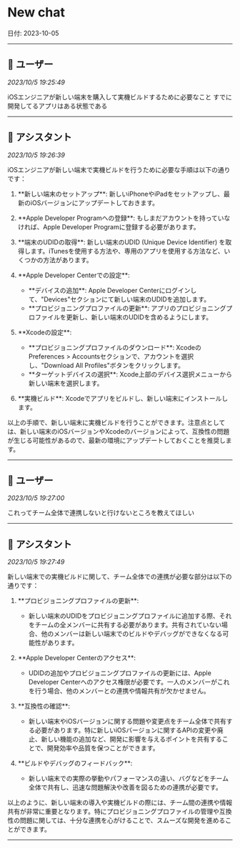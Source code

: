 # New chat

日付: 2023-10-05

---

## 👤 ユーザー
*2023/10/5 19:25:49*

iOSエンジニアが新しい端末を購入して実機ビルドするために必要なこと
すでに開発してるアプリはある状態である

---

## 🤖 アシスタント
*2023/10/5 19:26:39*

iOSエンジニアが新しい端末で実機ビルドを行うために必要な手順は以下の通りです：

1. \*\*新しい端末のセットアップ\*\*: 新しいiPhoneやiPadをセットアップし、最新のiOSバージョンにアップデートしておきます。

2. \*\*Apple Developer Programへの登録\*\*: もしまだアカウントを持っていなければ、Apple Developer Programに登録する必要があります。

3. \*\*端末のUDIDの取得\*\*: 新しい端末のUDID (Unique Device Identifier) を取得します。iTunesを使用する方法や、専用のアプリを使用する方法など、いくつかの方法があります。

4. \*\*Apple Developer Centerでの設定\*\*:
   - \*\*デバイスの追加\*\*: Apple Developer Centerにログインして、"Devices"セクションにて新しい端末のUDIDを追加します。
   - \*\*プロビジョニングプロファイルの更新\*\*: アプリのプロビジョニングプロファイルを更新し、新しい端末のUDIDを含めるようにします。

5. \*\*Xcodeの設定\*\*: 
   - \*\*プロビジョニングプロファイルのダウンロード\*\*: XcodeのPreferences &gt; Accountsセクションで、アカウントを選択し、"Download All Profiles"ボタンをクリックします。
   - \*\*ターゲットデバイスの選択\*\*: Xcode上部のデバイス選択メニューから新しい端末を選択します。

6. \*\*実機ビルド\*\*: Xcodeでアプリをビルドし、新しい端末にインストールします。

以上の手順で、新しい端末に実機ビルドを行うことができます。注意点としては、新しい端末のiOSバージョンやXcodeのバージョンによって、互換性の問題が生じる可能性があるので、最新の環境にアップデートしておくことを推奨します。

---

## 👤 ユーザー
*2023/10/5 19:27:00*

これってチーム全体で連携しないと行けないところを教えてほしい

---

## 🤖 アシスタント
*2023/10/5 19:27:49*

新しい端末での実機ビルドに関して、チーム全体での連携が必要な部分は以下の通りです：

1. \*\*プロビジョニングプロファイルの更新\*\*:
   - 新しい端末のUDIDをプロビジョニングプロファイルに追加する際、それをチームの全メンバーに共有する必要があります。共有されていない場合、他のメンバーは新しい端末でのビルドやデバッグができなくなる可能性があります。

2. \*\*Apple Developer Centerのアクセス\*\*:
   - UDIDの追加やプロビジョニングプロファイルの更新には、Apple Developer Centerへのアクセス権限が必要です。一人のメンバーがこれを行う場合、他のメンバーとの連携や情報共有が欠かせません。

3. \*\*互換性の確認\*\*:
   - 新しい端末やiOSバージョンに関する問題や変更点をチーム全体で共有する必要があります。特に新しいiOSバージョンに関するAPIの変更や廃止、新しい機能の追加など、開発に影響を与えるポイントを共有することで、開発効率や品質を保つことができます。

4. \*\*ビルドやデバッグのフィードバック\*\*:
   - 新しい端末での実際の挙動やパフォーマンスの違い、バグなどをチーム全体で共有し、迅速な問題解決や改善を図るための連携が必要です。

以上のように、新しい端末の導入や実機ビルドの際には、チーム間の連携や情報共有が非常に重要となります。特にプロビジョニングプロファイルの管理や互換性の問題に関しては、十分な連携を心がけることで、スムーズな開発を進めることができます。

---
